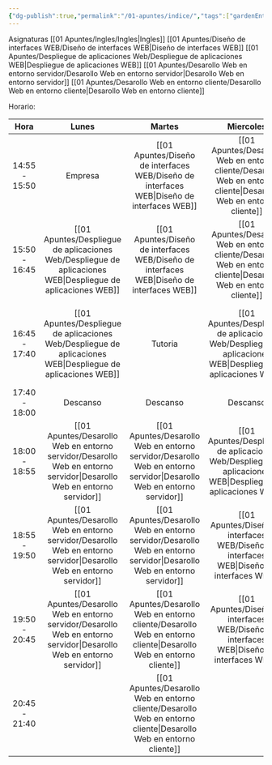 ```yaml
---
{"dg-publish":true,"permalink":"/01-apuntes/indice/","tags":["gardenEntry"]}
---
```


Asignaturas
[[01 Apuntes/Ingles/Ingles\|Ingles]]
[[01 Apuntes/Diseño de interfaces WEB/Diseño de interfaces WEB\|Diseño de interfaces WEB]]
[[01 Apuntes/Despliegue de aplicaciones Web/Despliegue de aplicaciones WEB\|Despliegue de aplicaciones WEB]]
[[01 Apuntes/Desarollo Web en entorno servidor/Desarollo Web en entorno servidor\|Desarollo Web en entorno servidor]]
[[01 Apuntes/Desarollo Web en entorno cliente/Desarollo Web en entorno cliente\|Desarollo Web en entorno cliente]]

Horario:



|     Hora      |                 Lunes                 |                Martes                 |              Miercoles               |                Jueves                 |           Viernes            |
| :-----------: | :-----------------------------------: | :-----------------------------------: | :----------------------------------: | :-----------------------------------: | :--------------------------: |
| 14:55 - 15:50 |                Empresa                |     [[01 Apuntes/Diseño de interfaces WEB/Diseño de interfaces WEB\|Diseño de interfaces WEB]]      | [[01 Apuntes/Desarollo Web en entorno cliente/Desarollo Web en entorno cliente\|Desarollo Web en entorno cliente]] | [[01 Apuntes/Desarollo Web en entorno servidor/Desarollo Web en entorno servidor\|Desarollo Web en entorno servidor]] |           Empresa            |
| 15:50 - 16:45 |  [[01 Apuntes/Despliegue de aplicaciones Web/Despliegue de aplicaciones WEB\|Despliegue de aplicaciones WEB]]   |     [[01 Apuntes/Diseño de interfaces WEB/Diseño de interfaces WEB\|Diseño de interfaces WEB]]      | [[01 Apuntes/Desarollo Web en entorno cliente/Desarollo Web en entorno cliente\|Desarollo Web en entorno cliente]] | [[01 Apuntes/Desarollo Web en entorno servidor/Desarollo Web en entorno servidor\|Desarollo Web en entorno servidor]] |           Empresa            |
| 16:45 - 17:40 |  [[01 Apuntes/Despliegue de aplicaciones Web/Despliegue de aplicaciones WEB\|Despliegue de aplicaciones WEB]]   |                Tutoria                |  [[01 Apuntes/Despliegue de aplicaciones Web/Despliegue de aplicaciones WEB\|Despliegue de aplicaciones WEB]]  | [[01 Apuntes/Desarollo Web en entorno servidor/Desarollo Web en entorno servidor\|Desarollo Web en entorno servidor]] |          [[01 Apuntes/Ingles/Ingles\|Ingles]]          |
| 17:40 - 18:00 |               Descanso                |               Descanso                |               Descanso               |               Descanso                |           Descanso           |
| 18:00 - 18:55 | [[01 Apuntes/Desarollo Web en entorno servidor/Desarollo Web en entorno servidor\|Desarollo Web en entorno servidor]] | [[01 Apuntes/Desarollo Web en entorno servidor/Desarollo Web en entorno servidor\|Desarollo Web en entorno servidor]] |  [[01 Apuntes/Despliegue de aplicaciones Web/Despliegue de aplicaciones WEB\|Despliegue de aplicaciones WEB]]  | [[01 Apuntes/Desarollo Web en entorno cliente/Desarollo Web en entorno cliente\|Desarollo Web en entorno cliente]]  |          [[01 Apuntes/Ingles/Ingles\|Ingles]]          |
| 18:55 - 19:50 | [[01 Apuntes/Desarollo Web en entorno servidor/Desarollo Web en entorno servidor\|Desarollo Web en entorno servidor]] | [[01 Apuntes/Desarollo Web en entorno servidor/Desarollo Web en entorno servidor\|Desarollo Web en entorno servidor]] |     [[01 Apuntes/Diseño de interfaces WEB/Diseño de interfaces WEB\|Diseño de interfaces WEB]]     | [[01 Apuntes/Desarollo Web en entorno cliente/Desarollo Web en entorno cliente\|Desarollo Web en entorno cliente]]  | [[01 Apuntes/Diseño de interfaces WEB/Diseño de interfaces WEB\|Diseño de interfaces WEB]] |
| 19:50 - 20:45 | [[01 Apuntes/Desarollo Web en entorno servidor/Desarollo Web en entorno servidor\|Desarollo Web en entorno servidor]] | [[01 Apuntes/Desarollo Web en entorno cliente/Desarollo Web en entorno cliente\|Desarollo Web en entorno cliente]]  |     [[01 Apuntes/Diseño de interfaces WEB/Diseño de interfaces WEB\|Diseño de interfaces WEB]]     | [[01 Apuntes/Desarollo Web en entorno cliente/Desarollo Web en entorno cliente\|Desarollo Web en entorno cliente]]  | [[01 Apuntes/Diseño de interfaces WEB/Diseño de interfaces WEB\|Diseño de interfaces WEB]] |
| 20:45 - 21:40 |                                       | [[01 Apuntes/Desarollo Web en entorno cliente/Desarollo Web en entorno cliente\|Desarollo Web en entorno cliente]]  |                                      |                                       |                              |

